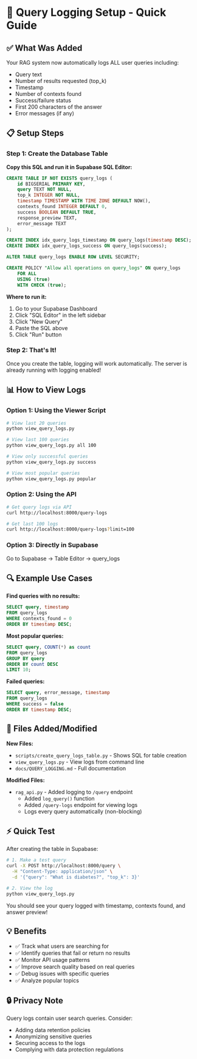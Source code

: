 # 🎯 Query Logging Setup - Quick Guide

## ✅ What Was Added

Your RAG system now automatically logs ALL user queries including:

- Query text
- Number of results requested (top_k)
- Timestamp
- Number of contexts found
- Success/failure status
- First 200 characters of the answer
- Error messages (if any)

## 📋 Setup Steps

### Step 1: Create the Database Table

**Copy this SQL and run it in Supabase SQL Editor:**

```sql
CREATE TABLE IF NOT EXISTS query_logs (
    id BIGSERIAL PRIMARY KEY,
    query TEXT NOT NULL,
    top_k INTEGER NOT NULL,
    timestamp TIMESTAMP WITH TIME ZONE DEFAULT NOW(),
    contexts_found INTEGER DEFAULT 0,
    success BOOLEAN DEFAULT TRUE,
    response_preview TEXT,
    error_message TEXT
);

CREATE INDEX idx_query_logs_timestamp ON query_logs(timestamp DESC);
CREATE INDEX idx_query_logs_success ON query_logs(success);

ALTER TABLE query_logs ENABLE ROW LEVEL SECURITY;

CREATE POLICY "Allow all operations on query_logs" ON query_logs
    FOR ALL
    USING (true)
    WITH CHECK (true);
```

**Where to run it:**

1. Go to your Supabase Dashboard
2. Click "SQL Editor" in the left sidebar
3. Click "New Query"
4. Paste the SQL above
5. Click "Run" button

### Step 2: That's It!

Once you create the table, logging will work automatically. The server is already running with logging enabled!

## 📊 How to View Logs

### Option 1: Using the Viewer Script

```bash
# View last 20 queries
python view_query_logs.py

# View last 100 queries
python view_query_logs.py all 100

# View only successful queries
python view_query_logs.py success

# View most popular queries
python view_query_logs.py popular
```

### Option 2: Using the API

```bash
# Get query logs via API
curl http://localhost:8000/query-logs

# Get last 100 logs
curl http://localhost:8000/query-logs?limit=100
```

### Option 3: Directly in Supabase

Go to Supabase → Table Editor → query_logs

## 🔍 Example Use Cases

**Find queries with no results:**

```sql
SELECT query, timestamp
FROM query_logs
WHERE contexts_found = 0
ORDER BY timestamp DESC;
```

**Most popular queries:**

```sql
SELECT query, COUNT(*) as count
FROM query_logs
GROUP BY query
ORDER BY count DESC
LIMIT 10;
```

**Failed queries:**

```sql
SELECT query, error_message, timestamp
FROM query_logs
WHERE success = false
ORDER BY timestamp DESC;
```

## 📁 Files Added/Modified

**New Files:**

- `scripts/create_query_logs_table.py` - Shows SQL for table creation
- `view_query_logs.py` - View logs from command line
- `docs/QUERY_LOGGING.md` - Full documentation

**Modified Files:**

- `rag_api.py` - Added logging to `/query` endpoint
  - Added `log_query()` function
  - Added `/query-logs` endpoint for viewing logs
  - Logs every query automatically (non-blocking)

## ⚡ Quick Test

After creating the table in Supabase:

```bash
# 1. Make a test query
curl -X POST http://localhost:8000/query \
  -H "Content-Type: application/json" \
  -d '{"query": "What is diabetes?", "top_k": 3}'

# 2. View the log
python view_query_logs.py
```

You should see your query logged with timestamp, contexts found, and answer preview!

## 💡 Benefits

- ✅ Track what users are searching for
- ✅ Identify queries that fail or return no results
- ✅ Monitor API usage patterns
- ✅ Improve search quality based on real queries
- ✅ Debug issues with specific queries
- ✅ Analyze popular topics

## 🔒 Privacy Note

Query logs contain user search queries. Consider:

- Adding data retention policies
- Anonymizing sensitive queries
- Securing access to the logs
- Complying with data protection regulations
